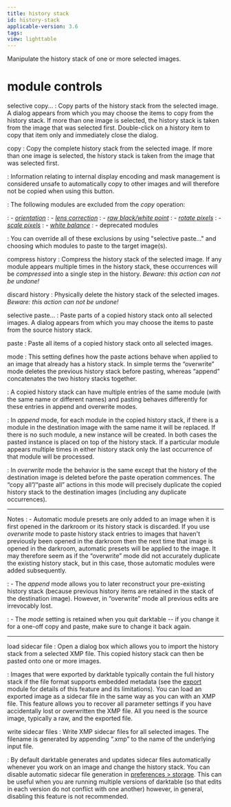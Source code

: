 ```yaml
---
title: history stack
id: history-stack
applicable-version: 3.6
tags: 
view: lighttable
---
```


Manipulate the history stack of one or more selected images.

# module controls

selective copy...
: Copy parts of the history stack from the selected image. A dialog appears from which you may choose the items to copy from the history stack. If more than one image is selected, the history stack is taken from the image that was selected first. Double-click on a history item to copy that item only and immediately close the dialog.

copy
: Copy the complete history stack from the selected image. If more than one image is selected, the history stack is taken from the image that was selected first.

: Information relating to internal display encoding and mask management is considered unsafe to automatically copy to other images and will therefore not be copied when using this button.

: The following modules are excluded from the _copy_ operation:

: - [_orientation_](../../processing-modules/orientation.md)
: - [_lens correction_](../../processing-modules/lens-correction.md)
: - [_raw black/white point_](../../processing-modules/raw-black-white-point.md)
: - [_rotate pixels_](../../processing-modules/rotate-pixels.md)
: - [_scale pixels_](../../processing-modules/scale-pixels.md)
: - [_white balance_](../../processing-modules/white-balance.md)
: - deprecated modules

: You can override all of these exclusions by using "selective paste..." and choosing which modules to paste to the target image(s).

compress history
: Compress the history stack of the selected image. If any module appears multiple times in the history stack, these occurrences will be _compressed_ into a single step in the history. _Beware: this action can not be undone!_

discard history
: Physically delete the history stack of the selected images. _Beware: this action can not be undone!_

selective paste...
: Paste parts of a copied history stack onto all selected images. A dialog appears from which you may choose the items to paste from the source history stack.

paste
: Paste all items of a copied history stack onto all selected images.

mode
: This setting defines how the paste actions behave when applied to an image that already has a history stack. In simple terms the “overwrite” mode deletes the previous history stack before pasting, whereas “append”  concatenates the two history stacks together.

: A copied history stack can have multiple entries of the same module (with the same name or different names) and pasting behaves differently for these entries in append and overwrite modes. 

: In _append_ mode, for each module in the copied history stack, if there is a module in the destination image with the same name it will be replaced. If there is no such module, a new instance will be created. In both cases the pasted instance is placed on top of the history stack. If a particular module appears multiple times in either history stack only the last occurrence of that module will be processed.

: In _overwrite_ mode the behavior is the same except that the history of the destination image is deleted before the paste operation commences. The “copy all”/“paste all” actions in this mode will precisely duplicate the copied history stack to the destination images (including any duplicate occurrences).

---

Notes
: - Automatic module presets are only added to an image when it is first opened in the darkroom or its history stack is discarded. If you use _overwrite_ mode to paste history stack entries to images that haven't previously been opened in the darkroom then the next time that image is opened in the darkroom, automatic presets will be applied to the image. It may therefore seem as if the “overwrite” mode did not accurately duplicate the existing history stack, but in this case, those automatic modules were added subsequently.

: - The _append_ mode allows you to later reconstruct your pre-existing history stack (because previous history items are retained in the stack of the destination image). However, in “overwrite” mode all previous edits are irrevocably lost.

: - The _mode_ setting is retained when you quit darktable -- if you change it for a one-off copy and paste, make sure to change it back again.

---

load sidecar file
: Open a dialog box which allows you to import the history stack from a selected XMP file. This copied history stack can then be pasted onto one or more images.

: Images that were exported by darktable typically contain the full history stack if the file format supports embedded metadata (see the [export](../shared/export.md) module for details of this feature and its limitations). You can load an exported image as a sidecar file in the same way as you can with an XMP file. This feature allows you to recover all parameter settings if you have accidentally lost or overwritten the XMP file. All you need is the source image, typically a raw, and the exported file.

write sidecar files
: Write XMP sidecar files for all selected images. The filename is generated by appending “.xmp” to the name of the underlying input file.

: By default darktable generates and updates sidecar files automatically whenever you work on an image and change the history stack. You can disable automatic sidecar file generation in [preferences > storage](../../../preferences-settings/storage.md). This can be useful when you are running multiple versions of darktable (so that edits in each version do not conflict with one another) however, in general, disabling this feature is not recommended.
